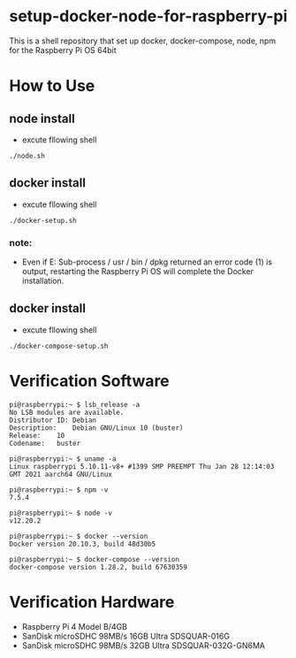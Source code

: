 # setup-docker-node-for-raspberry-pi
This is a shell repository that set up docker, docker-compose, node, npm for the Raspberry Pi OS 64bit


# How to Use
## node install
- excute fllowing shell
```
./node.sh
```

## docker install
- excute fllowing shell
```
./docker-setup.sh
```
### note:
- Even if E: Sub-process / usr / bin / dpkg returned an error code (1) is output, restarting the Raspberry Pi OS will complete the Docker installation.

## docker install
- excute fllowing shell
```
./docker-compose-setup.sh
```

# Verification Software
```
pi@raspberrypi:~ $ lsb_release -a
No LSB modules are available.
Distributor ID:	Debian
Description:	Debian GNU/Linux 10 (buster)
Release:	10
Codename:	buster

pi@raspberrypi:~ $ uname -a
Linux raspberrypi 5.10.11-v8+ #1399 SMP PREEMPT Thu Jan 28 12:14:03 GMT 2021 aarch64 GNU/Linux

pi@raspberrypi:~ $ npm -v
7.5.4

pi@raspberrypi:~ $ node -v
v12.20.2

pi@raspberrypi:~ $ docker --version
Docker version 20.10.3, build 48d30b5

pi@raspberrypi:~ $ docker-compose --version
docker-compose version 1.28.2, build 67630359
```


# Verification Hardware
- Raspberry Pi 4 Model B/4GB
- SanDisk microSDHC 98MB/s 16GB Ultra SDSQUAR-016G
- SanDisk microSDHC 98MB/s 32GB Ultra SDSQUAR-032G-GN6MA
